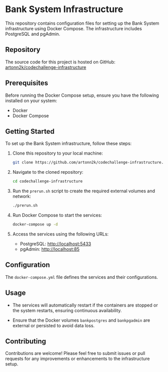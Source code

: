 # Bank System Infrastructure

This repository contains configuration files for setting up the Bank System infrastructure using Docker Compose. The infrastructure includes PostgreSQL and pgAdmin.

## Repository

The source code for this project is hosted on GitHub: [artonn2k/codechallenge-infrastructure](https://github.com/artonn2k/codechallenge-infrastructure)

## Prerequisites

Before running the Docker Compose setup, ensure you have the following installed on your system:

- Docker
- Docker Compose

## Getting Started

To set up the Bank System infrastructure, follow these steps:

1. Clone this repository to your local machine:

   ```bash
   git clone https://github.com/artonn2k/codechallenge-infrastructure.git
   ```

2. Navigate to the cloned repository:

   ```bash
   cd codechallenge-infrastructure
   ```

3. Run the `prerun.sh` script to create the required external volumes and network:

   ```bash
   ./prerun.sh
   ```

4. Run Docker Compose to start the services:

   ```bash
   docker-compose up -d
   ```

5. Access the services using the following URLs:

    - PostgreSQL: [http://localhost:5433](http://localhost:5433)
    - pgAdmin: [http://localhost:85](http://localhost:85)

## Configuration

The `docker-compose.yml` file defines the services and their configurations.

## Usage

- The services will automatically restart if the containers are stopped or the system restarts, ensuring continuous availability.

- Ensure that the Docker volumes `bankpostgres` and `bankpgadmin` are external or persisted to avoid data loss.

## Contributing

Contributions are welcome! Please feel free to submit issues or pull requests for any improvements or enhancements to the infrastructure setup.
